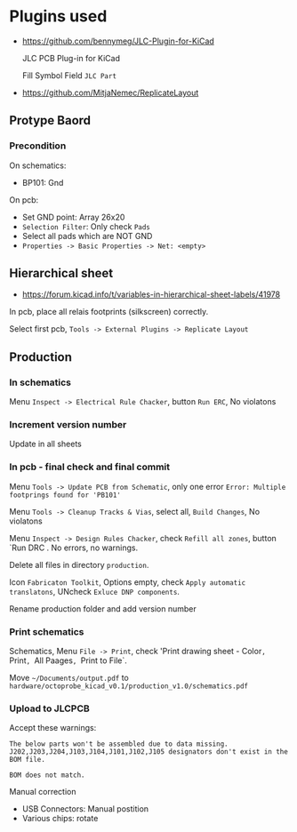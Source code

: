 # Plugins used

* https://github.com/bennymeg/JLC-Plugin-for-KiCad

  JLC PCB Plug-in for KiCad

  Fill Symbol Field `JLC Part`

* https://github.com/MitjaNemec/ReplicateLayout

## Protype Baord

### Precondition

On schematics:
 * BP101: Gnd

On pcb:
 * Set GND point: Array 26x20
 * `Selection Filter`: Only check `Pads`
 * Select all pads which are NOT GND
 * `Properties -> Basic Properties -> Net: <empty>`

## Hierarchical sheet

* https://forum.kicad.info/t/variables-in-hierarchical-sheet-labels/41978

In pcb, place all relais footprints (silkscreen) correctly.

Select first pcb, `Tools -> External Plugins -> Replicate Layout`

## Production

### In schematics

Menu `Inspect -> Electrical Rule Chacker`, button `Run ERC`, No violatons

### Increment version number

Update in all sheets

### In pcb - final check and final commit

Menu `Tools -> Update PCB from Schematic`, only one error `Error: Multiple footprings found for 'PB101'`

Menu `Tools -> Cleanup Tracks & Vias`, select all,  `Build Changes`, No violatons

Menu `Inspect -> Design Rules Chacker`, check `Refill all zones`, button `Run DRC . No errors, no warnings.

Delete all files in directory `production`.

Icon `Fabricaton Toolkit`, Options empty, check `Apply automatic translatons`, UNcheck `Exluce DNP components`.

Rename production folder and add version number

### Print schematics

Schematics, Menu `File -> Print`, check 'Print drawing sheet - Color`, `Print`, `All Paages`, `Print to File`.

Move `~/Documents/output.pdf` to `hardware/octoprobe_kicad_v0.1/production_v1.0/schematics.pdf`

### Upload to JLCPCB

Accept these warnings:
```
The below parts won't be assembled due to data missing.
J202,J203,J204,J103,J104,J101,J102,J105 designators don't exist in the BOM file.
```

```
BOM does not match.
```

Manual correction
 * USB Connectors: Manual postition
 * Various chips: rotate

